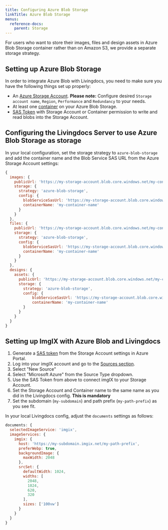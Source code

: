```yaml
---
title: Configuring Azure Blob Storage
linkTitle: Azure Blob Storage
menus:
  reference-docs:
    parent: Storage
---
```


For users who want to store their images, files and design assets in Azure Blob Storage container rather than on Amazon S3, we provide a separate storage strategy.

## Setting up Azure Blob Storage

In order to integrate Azure Blob with Livingdocs, you need to make sure you have the following things set up properly:

* An [Azure Storage Account](https://docs.microsoft.com/en-us/azure/storage/common/storage-account-create?tabs=azure-portal). **Please note:** Configure desired `Storage account name`, `Region`, `Performance` and `Redundancy` to your needs.
* At least one [container](https://docs.microsoft.com/en-us/azure/storage/blobs/blob-containers-portal) on your Azure Blob Storage.
* [SAS Token](https://docs.microsoft.com/en-us/azure/cognitive-services/translator/document-translation/create-sas-tokens?tabs=Containers) with Storage Account or Container permission to write and read blobs into the Storage Account.

## Configuring the Livingdocs Server to use Azure Blob Storage as storage

In your local configuration, set the storage strategy to `azure-blob-storage` and add the container name and the Blob Service SAS URL from the Azure Storage Account settings:

```js
{
  images: {
    publicUrl: 'https://my-storage-account.blob.core.windows.net/my-container/',
    storage: {
      strategy: 'azure-blob-storage',
      config: {
        blobServiceSasUrl: 'https://my-storage-account.blob.core.windows.net/?my-SAS-token',
        containerName: 'my-container-name'
      }
    }
  },
  files: {
    publicUrl: 'https://my-storage-account.blob.core.windows.net/my-container/',
    storage: {
      strategy: 'azure-blob-storage',
      config: {
        blobServiceSasUrl: 'https://my-storage-account.blob.core.windows.net/?my-SAS-token',
        containerName: 'my-container-name'
      }
    }
  },
  designs: {
    assets: {
      publicUrl: 'https://my-storage-account.blob.core.windows.net/my-container/',
      storage: {
        strategy: 'azure-blob-storage',
        config: {
            blobServiceSasUrl: 'https://my-storage-account.blob.core.windows.net/?my-SAS-token',
            containerName: 'my-container-name'
        }
      }
    }
  }
}
```


## Setting up ImgIX with Azure Blob and Livingdocs

1. Generate a [SAS token](https://docs.microsoft.com/en-us/azure/cognitive-services/translator/document-translation/create-sas-tokens?tabs=Containers) from the Storage Account settings in Azure Portal.
2. Log into your imgIX account and go to the [Sources section](https://dashboard.imgix.com/sources).
3. Select "New Source"
4. Select "Microsoft Azure" from the Source Type dropdown.
5. Use the SAS Token from above to connect imgIX to your Storage Account.
5. Set the Storage Account and Container name to the same name as you did in the Livingdocs config. **This is mandatory**
6. Set the subdomain (`my-subdomain`) and path prefix (`my-path-prefix`) as you see fit.

In your local Livingdocs config, adjust the `documents` settings as follows:

```js
documents: {
  selectedImageService: 'imgix',
  imageServices: {
    imgix: {
      host: 'https://my-subdomain.imgix.net/my-path-prefix',
      preferWebp: true,
      backgroundImage: {
        maxWidth: 2048
      },
      srcSet: {
        defaultWidth: 1024,
        widths: [
          2048,
          1024,
          620,
          320
        ],
        sizes: ['100vw']
      }
    }
  }
}
```
